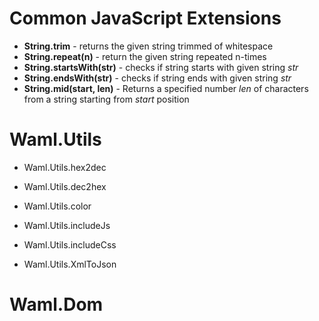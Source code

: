# Common JavaScript Extensions #

  * **String.trim** - returns the given string trimmed of whitespace
  * **String.repeat(n)** - return the given string repeated n-times
  * **String.startsWith(str)** - checks if string starts with given string _str_
  * **String.endsWith(str)** - checks if string ends with given string _str_
  * **String.mid(start, len)** - Returns a specified number _len_ of characters from a string starting from _start_ position

# Waml.Utils #

  * Waml.Utils.hex2dec

  * Waml.Utils.dec2hex

  * Waml.Utils.color

  * Waml.Utils.includeJs

  * Waml.Utils.includeCss

  * Waml.Utils.XmlToJson

# Waml.Dom #